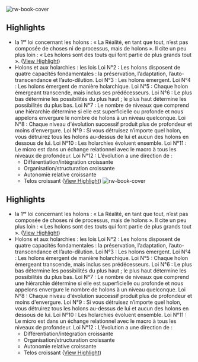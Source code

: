 ![rw-book-cover](https://readwise-assets.s3.amazonaws.com/static/images/article2.74d541386bbf.png)

## Highlights
- la 1ʳᵉ loi concernant les holons : « La Réalité, en tant que tout, n’est pas composée de choses ni de processus, mais de holons ». Il cite un peu plus loin : « Les holons sont des touts qui font partie de plus grands tout ». ([View Highlight](https://instapaper.com/read/1490831100/19046292))
- Holons et aux holarchies : les lois
  Loi N°2 : Les holons disposent de quatre capacités fondamentales : la préservation, l’adaptation, l’auto-transcendance et l’auto-dilution.
  Loi N°3 : Les holons émergent.
  Loi N°4 : Les holons émergent de manière holarchique.
  Loi N°5 : Chaque holon émergeant transcende, mais inclus ses prédécesseurs.
  Loi N°6 : Le plus bas détermine les possibilités du plus haut ; le plus haut détermine les possibilités du plus bas.
  Loi N°7 : Le nombre de niveaux que comprend une hiérarchie détermine si elle est superficielle ou profonde et nous appelons envergure le nombre de holons à un niveau quelconque.
  Loi N°8 : Chaque niveau d'évolution successif produit plus de profondeur et moins d'envergure.
  Loi N°9 : Si vous détruisez n’importe quel holon, vous détruirez tous les holons au-dessus de lui et aucun des holons en dessous de lui.
  Loi N°10 : Les holarchies évoluent ensemble.
  Loi N°11 : Le micro est dans un échange relationnel avec le macro à tous les niveaux de profondeur.
  Loi N°12 : L’évolution a une direction de :
  - Différentiation/intégration croissante
  - Organisation/structuration croissante
  - Autonomie relative croissante
  - Telos croissant ([View Highlight](https://instapaper.com/read/1490831100/19046293))
![rw-book-cover](https://readwise-assets.s3.amazonaws.com/static/images/article2.74d541386bbf.png)

## Highlights
- la 1ʳᵉ loi concernant les holons : « La Réalité, en tant que tout, n’est pas composée de choses ni de processus, mais de holons ». Il cite un peu plus loin : « Les holons sont des touts qui font partie de plus grands tout ». ([View Highlight](https://instapaper.com/read/1490831100/19046292))
- Holons et aux holarchies : les lois
  Loi N°2 : Les holons disposent de quatre capacités fondamentales : la préservation, l’adaptation, l’auto-transcendance et l’auto-dilution.
  Loi N°3 : Les holons émergent.
  Loi N°4 : Les holons émergent de manière holarchique.
  Loi N°5 : Chaque holon émergeant transcende, mais inclus ses prédécesseurs.
  Loi N°6 : Le plus bas détermine les possibilités du plus haut ; le plus haut détermine les possibilités du plus bas.
  Loi N°7 : Le nombre de niveaux que comprend une hiérarchie détermine si elle est superficielle ou profonde et nous appelons envergure le nombre de holons à un niveau quelconque.
  Loi N°8 : Chaque niveau d'évolution successif produit plus de profondeur et moins d'envergure.
  Loi N°9 : Si vous détruisez n’importe quel holon, vous détruirez tous les holons au-dessus de lui et aucun des holons en dessous de lui.
  Loi N°10 : Les holarchies évoluent ensemble.
  Loi N°11 : Le micro est dans un échange relationnel avec le macro à tous les niveaux de profondeur.
  Loi N°12 : L’évolution a une direction de :
  - Différentiation/intégration croissante
  - Organisation/structuration croissante
  - Autonomie relative croissante
  - Telos croissant ([View Highlight](https://instapaper.com/read/1490831100/19046293))
